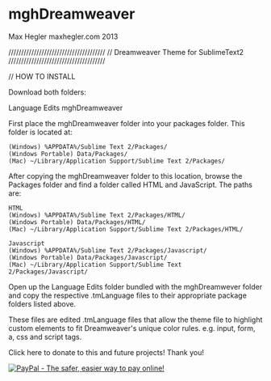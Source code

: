 mghDreamweaver
==============

Max Hegler
maxhegler.com
2013

//////////////////////////////////////
// Dreamweaver Theme for SublimeText2
//////////////////////////////////////


// HOW TO INSTALL

Download both folders:
  
  Language Edits
  mghDreamweaver
  
First place the mghDreamweaver folder into your packages folder. This folder is located at:

    (Windows) %APPDATA%/Sublime Text 2/Packages/
    (Windows Portable) Data/Packages/
    (Mac) ~/Library/Application Support/Sublime Text 2/Packages/
  
After copying the mghDreamweaver folder to this location, browse the Packages folder and find a folder called HTML and JavaScript. The paths are:
  
    HTML
    (Windows) %APPDATA%/Sublime Text 2/Packages/HTML/
    (Windows Portable) Data/Packages/HTML/
    (Mac) ~/Library/Application Support/Sublime Text 2/Packages/HTML/
  
    Javascript
    (Windows) %APPDATA%/Sublime Text 2/Packages/Javascript/
    (Windows Portable) Data/Packages/Javascript/
    (Mac) ~/Library/Application Support/Sublime Text 2/Packages/Javascript/
  
Open up the Language Edits folder bundled with the mghDreamwever folder and copy the respective .tmLanguage files to their appropriate package folders listed above.

These files are edited .tmLanguage files that allow the theme file to highlight custom elements to fit Dreamweaver's unique color rules. e.g. input, form, a, css and script tags.

Click here to donate to this and future projects! Thank you!
<br>

<a href="https://www.paypal.com/cgi-bin/webscr?cmd=_donations&business=JUFG29YCHP7NG&lc=US&item_name=Max%20Hegler&item_number=git&currency_code=USD&bn=PP%2dDonationsBF%3abtn_donate_LG%2egif%3aNonHosted"><img src="https://www.paypalobjects.com/en_US/i/btn/btn_donate_LG.gif" alt="PayPal - The safer, easier way to pay online!"/></a>

